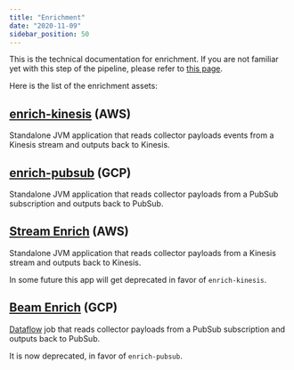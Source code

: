 ```yaml
---
title: "Enrichment"
date: "2020-11-09"
sidebar_position: 50
---
```


This is the technical documentation for enrichment. If you are not familiar yet with this step of the pipeline, please refer to [this page](/docs/enriching-your-data/what-is-enrichment/index.md).

Here is the list of the enrichment assets:

## [enrich-kinesis](/docs/pipeline-components-and-applications/enrichment-components/enrich/index.md) (AWS)

Standalone JVM application that reads collector payloads events from a Kinesis stream and outputs back to Kinesis.

## [enrich-pubsub](/docs/pipeline-components-and-applications/enrichment-components/enrich/index.md) (GCP)

Standalone JVM application that reads collector payloads from a PubSub subscription and outputs back to PubSub.

## [Stream Enrich](/docs/pipeline-components-and-applications/enrichment-components/stream-enrich/index.md) (AWS)

Standalone JVM application that reads collector payloads from a Kinesis stream and outputs back to Kinesis.

In some future this app will get deprecated in favor of `enrich-kinesis`.

## [Beam Enrich](/docs/pipeline-components-and-applications/enrichment-components/beam-enrich/index.md) (GCP)

[Dataflow](https://cloud.google.com/dataflow/) job that reads collector payloads from a PubSub subscription and outputs back to PubSub.

It is now deprecated, in favor of `enrich-pubsub`.
